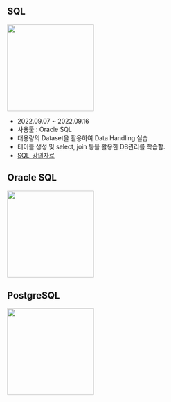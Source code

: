 ## **SQL**
<img src="https://lh5.googleusercontent.com/a169HA4UkLYnjSl5nkwCa9j9R9lCZJSJeMZ-FyiGwflmRuG2B470xV2rutRhZLPpYmtJpc2W8hoXjf8_VP2MEmf0Dytt_Clr4k_riHK503l4sTDiRlC3DcyfK3bXYN7ryiozVtwH" width="200" height="200">

- 2022.09.07 ~ 2022.09.16
- 사용툴 : Oracle SQL
- 대용량의 Dataset을 활용하여 Data Handling 실습
- 테이블 생성 및 select, join 등을 활용한 DB관리를 학습함.
- [SQL_강의자료](../../%EA%B0%95%EC%9D%98%EC%9E%90%EB%A3%8C/%EB%8D%B0%EC%9D%B4%ED%84%B0%EB%B2%A0%EC%9D%B4%EC%8A%A4(%EC%98%A4%EB%9D%BC%ED%81%B4SQL))

## **Oracle SQL**
<img src="https://www.oracle.com/a/ocom/img/sql.svg" width="200" height="200">

## **PostgreSQL**
<img src="https://upload.wikimedia.org/wikipedia/commons/thumb/2/29/Postgresql_elephant.svg/540px-Postgresql_elephant.svg.png?20080116191800" width="200" height="200">

